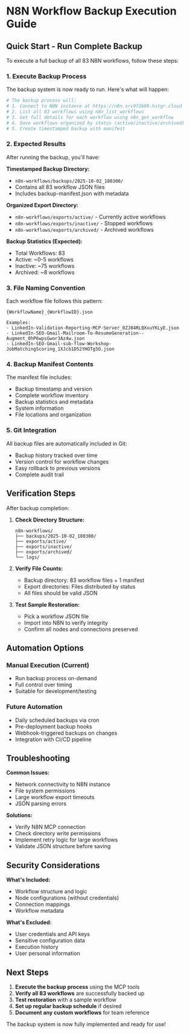 # N8N Workflow Backup Execution Guide

## Quick Start - Run Complete Backup

To execute a full backup of all 83 N8N workflows, follow these steps:

### 1. Execute Backup Process
The backup system is now ready to run. Here's what will happen:

```bash
# The backup process will:
# 1. Connect to N8N instance at https://n8n.srv972609.hstgr.cloud
# 2. List all 83 workflows using n8n_list_workflows
# 3. Get full details for each workflow using n8n_get_workflow
# 4. Save workflows organized by status (active/inactive/archived)
# 5. Create timestamped backup with manifest
```

### 2. Expected Results
After running the backup, you'll have:

**Timestamped Backup Directory:**
- `n8n-workflows/backups/2025-10-02_180300/`
- Contains all 83 workflow JSON files
- Includes backup-manifest.json with metadata

**Organized Export Directory:**
- `n8n-workflows/exports/active/` - Currently active workflows
- `n8n-workflows/exports/inactive/` - Stopped workflows  
- `n8n-workflows/exports/archived/` - Archived workflows

**Backup Statistics (Expected):**
- Total Workflows: 83
- Active: ~0-5 workflows
- Inactive: ~75 workflows
- Archived: ~8 workflows

### 3. File Naming Convention
Each workflow file follows this pattern:
```
{WorkflowName}_{WorkflowID}.json

Examples:
- LinkedIn-Validation-Reporting-MCP-Server_0ZJ84RLQXxuYKLyE.json
- LinkedIn-SEO-Gmail-Mailroom-To-ResumeGeneration--Augment_0hP6wpsGwor3Az4w.json
- LinkedIn-SEO-Gmail-sub-flow-Workshop-JobMatchingScoring_1XJcb1D52YHOTg5O.json
```

### 4. Backup Manifest Contents
The manifest file includes:
- Backup timestamp and version
- Complete workflow inventory
- Backup statistics and metadata
- System information
- File locations and organization

### 5. Git Integration
All backup files are automatically included in Git:
- Backup history tracked over time
- Version control for workflow changes
- Easy rollback to previous versions
- Complete audit trail

## Verification Steps

After backup completion:

1. **Check Directory Structure:**
   ```
   n8n-workflows/
   ├── backups/2025-10-02_180300/
   ├── exports/active/
   ├── exports/inactive/
   ├── exports/archived/
   └── logs/
   ```

2. **Verify File Counts:**
   - Backup directory: 83 workflow files + 1 manifest
   - Export directories: Files distributed by status
   - All files should be valid JSON

3. **Test Sample Restoration:**
   - Pick a workflow JSON file
   - Import into N8N to verify integrity
   - Confirm all nodes and connections preserved

## Automation Options

### Manual Execution (Current)
- Run backup process on-demand
- Full control over timing
- Suitable for development/testing

### Future Automation
- Daily scheduled backups via cron
- Pre-deployment backup hooks
- Webhook-triggered backups on changes
- Integration with CI/CD pipeline

## Troubleshooting

**Common Issues:**
- Network connectivity to N8N instance
- File system permissions
- Large workflow export timeouts
- JSON parsing errors

**Solutions:**
- Verify N8N MCP connection
- Check directory write permissions
- Implement retry logic for large workflows
- Validate JSON structure before saving

## Security Considerations

**What's Included:**
- Workflow structure and logic
- Node configurations (without credentials)
- Connection mappings
- Workflow metadata

**What's Excluded:**
- User credentials and API keys
- Sensitive configuration data
- Execution history
- User personal information

## Next Steps

1. **Execute the backup process** using the MCP tools
2. **Verify all 83 workflows** are successfully backed up
3. **Test restoration** with a sample workflow
4. **Set up regular backup schedule** if desired
5. **Document any custom workflows** for team reference

The backup system is now fully implemented and ready for use!
